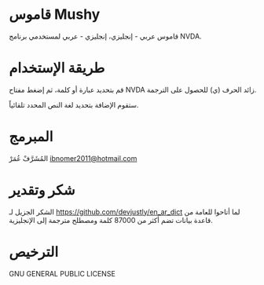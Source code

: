 # قاموس Mushy

قاموس عربي - إنجليزي، إنجليزي - عربي لمستخدمي برنامج NVDA.


# طريقة الإستخدام

قم بتحديد عبارة أو كلمة، ثم إضغط مفتاح NVDA زائد الحرف (ي) للحصول على الترجمة.

ستقوم الإضافة بتحديد لغة النص المحدد تلقائياً.
 
 
# المبرمج

المُشَرَّفْ عُمَرْ <ibnomer2011@hotmail.com>


# شكر وتقدير

الشكر الجزيل لـ <https://github.com/devjustly/en_ar_dict> لما أتاحوا للعامة من قاعدة بيانات تضم أكثر من 87000 كلمة ومصطلح مترجمة إلى الإنجليزية.


# الترخيص

GNU GENERAL PUBLIC LICENSE
